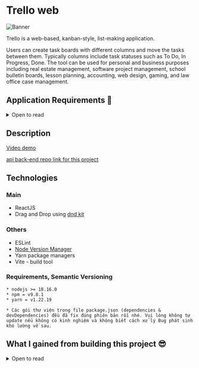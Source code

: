 # Trello web

![Banner](/images/banner.png)

Trello is a web-based, kanban-style, list-making application.

Users can create task boards with different columns and move the tasks between them. Typically columns include task statuses such as To Do, In Progress, Done. The tool can be used for personal and business purposes including real estate management, software project management, school bulletin boards, lesson planning, accounting, web design, gaming, and law office case management.

## Application Requirements 👀

<details>

<summary>Open to read</summary>

<br />

👉 Users can create task boards with different columns and move the tasks between them.

👉 Users should be able to delete columns and cards (tasks) inside of columns

👍 App needs Dark Mode.

</details>

## Description

[Video demo](https://youtu.be/UEWHVnhfnT0?si=80_zDfLcvJ1S-IS1)

[api back-end repo link for this project]()

## Technologies

### Main

- ReactJS
- Drag and Drop using [dnd kit](https://dndkit.com/)

### Others

- ESLint
- [Node Version Manager](https://github.com/nvm-sh/nvm)
- Yarn package managers
- Vite - build tool

### Requirements, Semantic Versioning

```
* nodejs >= 18.16.0
* npm = v9.8.1
* yarn = v1.22.19

* Các gói thư viện trong file package.json (dependencies & devDependencies) đều đã fix đúng phiên bản rồi nhé. Vui lòng không tự update nếu không có kinh nghiệm và không biết cách xử lý Bug phát sinh khó lường về sau.
```

## What I gained from building this project 😎

<details> 

<summary>Open to read</summary>

🔵 LITERRALY, this project is the single place I bundled EVERY SINGLE KNOWLEDGE I GAINNED about React into ONCE PLACE.

🔵 Professional large frontend application planning.

From gather business requirements, frontend architecture, thinking about the data flow through the entire application

and then Break the application into categories of features.

Choosing suitable Technology Stack for high quality frontend development.

🔵 Database with MongoDB

🔵 Building large React application with best libraries in React Ecosystem

🔵 Managing Remote Server state in application with React Query, there's no Redux in this application. Use Redux to manage state

🔵 Write highly reusable React Functional Component, with custom styling by leveraging Material UI `styled-component`

Examples: Reusable Modal Component, Confirm Component, and Table Component with custom styling, and Compount Pattern, Select, Client Side Sort, Filter, Pagination...

🔵 This application built with `Performance and Accessibility` in mind.

🔵 Applied Advanced React Patterns likes Custom Hooks, High Order Component (HOC), Render Props, Compound components.

</details>